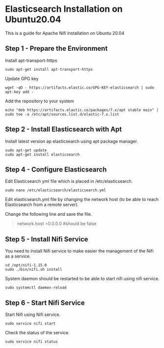 # Elasticsearch Installation on Ubuntu20.04

This is a guide for Apache Nifi installation on Ubuntu 20.04

## Step 1 - Prepare the Environment

Install apt-transport-https

```
sudo apt-get install apt-transport-https
```

Update GPG key

```
wget -qO - https://artifacts.elastic.co/GPG-KEY-elasticsearch | sudo apt-key add -
```

Add the repository to your system

```
echo "deb https://artifacts.elastic.co/packages/7.x/apt stable main" | sudo tee -a /etc/apt/sources.list.d/elastic-7.x.list
```

## Step 2 - Install Elasticsearch with Apt

Install latest version ap elasticsearch using apt package manager.

```
sudo apt-get update 
sudo apt-get install elasticsearch
```

## Step 4 - Configure Elasticsearch

Edit Elasticsearch yml file which is placed in /etc/elasticsearch.

```
sudo nano /etc/elasticsearch/elasticsearch.yml
```

Edit elasticsearch.yml file by changing the network host (to be able to reach Elasticsearch from a remote server).

Change the following line and save the file.

> network.host =0.0.0.0      #should be false

## Step 5 - Install Nifi Service

You need to install Nifi service to make easier the management of the Nifi as a service.

```
cd /opt/nifi-1.15.0
sudo ./bin/nifi.sh install
```

System daemon should be restarted to be able to start nifi using nifi service.

```
sudo systemctl daemon-reload
```

## Step 6 - Start Nifi Service

Start Nifi using Nifi service.

```
sudo service nifi start
```

Check the status of the service.

```
sudo service nifi status
```

